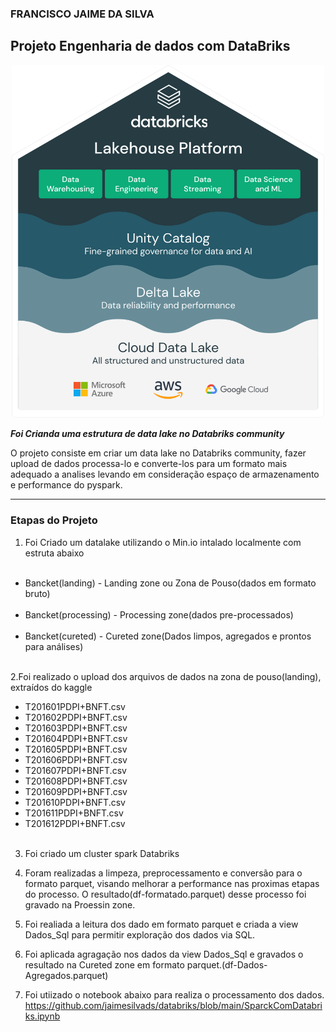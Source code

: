 ### FRANCISCO JAIME DA SILVA


## Projeto Engenharia de dados com DataBriks


<p align="center"><img src="./imagens/Marketecture.svg" width="500"></p>

__*Foi Crianda uma estrutura de data lake no Databriks community*__

O projeto consiste em criar um data lake no Databriks community, fazer upload de dados processa-lo e converte-los para um formato mais adequado a analises levando em consideração espaço de armazenamento e performance do pyspark. 

---

### Etapas do Projeto

1. Foi Criado um datalake  utilizando o Min.io intalado localmente com estruta abaixo

<ul>
  <li>Bancket(landing) - Landing zone ou Zona de Pouso(dados em formato bruto)</li>
  <li>Bancket(processing) - Processing zone(dados pre-processados)</li>
  <li>Bancket(cureted) - Cureted zone(Dados limpos, agregados e prontos para análises)</li>  
</ul> 
2.Foi realizado o upload dos arquivos de dados na zona de pouso(landing), extraídos do kaggle

<ul>
  <li>T201601PDPI+BNFT.csv</li>
  <li>T201602PDPI+BNFT.csv</li>
  <li>T201603PDPI+BNFT.csv</li>
  <li>T201604PDPI+BNFT.csv</li> 
  <li>T201605PDPI+BNFT.csv</li>  
  <li>T201606PDPI+BNFT.csv</li>
  <li>T201607PDPI+BNFT.csv</li>
  <li>T201608PDPI+BNFT.csv</li>
  <li>T201609PDPI+BNFT.csv</li>
  <li>T201610PDPI+BNFT.csv</li>
  <li>T201611PDPI+BNFT.csv</li>
  <li>T201612PDPI+BNFT.csv</li>   
</ul> 

3. Foi criado um cluster spark Databriks 

4. Foram realizadas a limpeza, preprocessamento e conversão para o formato parquet, visando melhorar a performance nas proximas etapas do processo. O resultado(df-formatado.parquet) desse processo foi gravado na Proessin zone.

5. Foi realiada a leitura dos dado em formato parquet e criada a view Dados_Sql para permitir exploração dos dados via SQL.

6. Foi aplicada agragação nos dados da view Dados_Sql e gravados o resultado na Cureted zone em formato parquet.(df-Dados-Agregados.parquet)

7. Foi utiizado o notebook abaixo para realiza o processamento dos dados.
<https://github.com/jaimesilvads/databriks/blob/main/SparckComDatabriks.ipynb>

